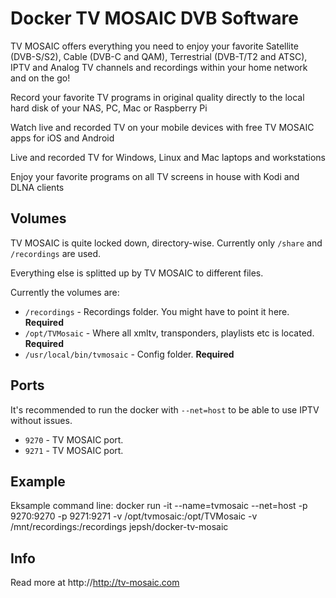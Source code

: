 # Docker TV MOSAIC DVB Software

TV MOSAIC offers everything you need to enjoy your favorite Satellite (DVB-S/S2), Cable (DVB-C and QAM), Terrestrial (DVB-T/T2 and ATSC), IPTV and Analog TV channels and recordings within your home network and on the go!

Record your favorite TV programs in original quality directly to the local hard disk of your NAS, PC, Mac or Raspberry Pi

Watch live and recorded TV on your mobile devices with free TV MOSAIC apps for iOS and Android

Live and recorded TV for Windows, Linux and Mac laptops and workstations

Enjoy your favorite programs on all TV screens in house with Kodi and DLNA clients

## Volumes

TV MOSAIC is quite locked down, directory-wise. Currently only `/share` and `/recordings` are used.

Everything else is splitted up by TV MOSAIC to different files.

Currently the volumes are:

* `/recordings` - Recordings folder. You might have to point it here. **Required**
* `/opt/TVMosaic` - Where all xmltv, transponders, playlists etc is located. **Required**
* `/usr/local/bin/tvmosaic` - Config folder. **Required**

## Ports

It's recommended to run the docker with `--net=host` to be able to use IPTV without issues.

* `9270` - TV MOSAIC port.
* `9271` - TV MOSAIC port.

## Example
Eksample command line:
docker run -it --name=tvmosaic --net=host -p 9270:9270 -p 9271:9271 -v /opt/tvmosaic:/opt/TVMosaic -v /mnt/recordings:/recordings jepsh/docker-tv-mosaic

## Info

Read more at http://http://tv-mosaic.com
